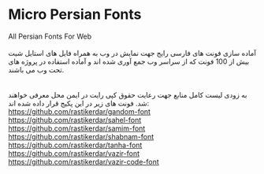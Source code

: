 ﻿# Micro Persian Fonts
All Persian Fonts For Web
<br /><br />
آماده سازی فونت های فارسی رایج جهت نمایش در وب به همراه فایل های استایل شیت
بیش از 100 فونت که از سراسر وب جمع آوری شده اند و آماده استفاده در پروژه های تحت وب می باشند.
<br /><br /><br />
به زودی لیست کامل منابع جهت رعایت حقوق کپی رایت در ایمن محل معرفی خواهند شد.
فونت های زیر در این پکیج قرار داده شده اند:
<br />
https://github.com/rastikerdar/gandom-font
<br />
https://github.com/rastikerdar/sahel-font
<br />
https://github.com/rastikerdar/samim-font
<br />
https://github.com/rastikerdar/shabnam-font
<br />
https://github.com/rastikerdar/tanha-font
<br />
https://github.com/rastikerdar/vazir-font
<br />
https://github.com/rastikerdar/vazir-code-font
<br />
